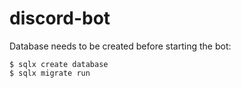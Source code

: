 # discord-bot

Database needs to be created before starting the bot:

```
$ sqlx create database
$ sqlx migrate run
```

<!-- TODO: Make cards elements (like colors, pictures, fonts) configurable
<!-- TODO: Add possibility to add fonts, profile pictures...
<!-- TODO: Add logging to file
<!-- TODO: Save modified config to file
<!-- TODO: Possibility to set xp to users OR find a way to get meee6 leaderboard
<!-- TODO: Learn links
<!-- TODO: reaction roles
<!-- TODO: Try Piet (https://github.com/linebender/piet) to replace raqote (issue with text drawing)
